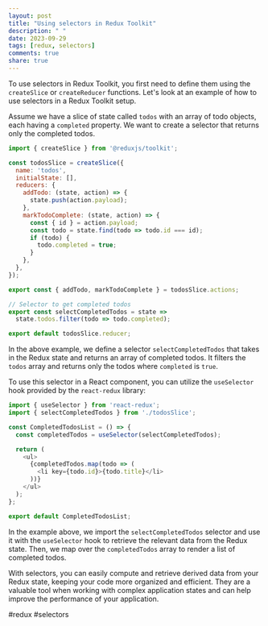 ```yaml
---
layout: post
title: "Using selectors in Redux Toolkit"
description: " "
date: 2023-09-29
tags: [redux, selectors]
comments: true
share: true
---
```


To use selectors in Redux Toolkit, you first need to define them using the `createSlice` or `createReducer` functions. Let's look at an example of how to use selectors in a Redux Toolkit setup.

Assume we have a slice of state called `todos` with an array of todo objects, each having a `completed` property. We want to create a selector that returns only the completed todos.

```javascript
import { createSlice } from '@reduxjs/toolkit';

const todosSlice = createSlice({
  name: 'todos',
  initialState: [],
  reducers: {
    addTodo: (state, action) => {
      state.push(action.payload);
    },
    markTodoComplete: (state, action) => {
      const { id } = action.payload;
      const todo = state.find(todo => todo.id === id);
      if (todo) {
        todo.completed = true;
      }
    },
  },
});

export const { addTodo, markTodoComplete } = todosSlice.actions;

// Selector to get completed todos
export const selectCompletedTodos = state =>
  state.todos.filter(todo => todo.completed);

export default todosSlice.reducer;
```

In the above example, we define a selector `selectCompletedTodos` that takes in the Redux state and returns an array of completed todos. It filters the `todos` array and returns only the todos where `completed` is `true`.

To use this selector in a React component, you can utilize the `useSelector` hook provided by the `react-redux` library:

```javascript
import { useSelector } from 'react-redux';
import { selectCompletedTodos } from './todosSlice';

const CompletedTodosList = () => {
  const completedTodos = useSelector(selectCompletedTodos);

  return (
    <ul>
      {completedTodos.map(todo => (
        <li key={todo.id}>{todo.title}</li>
      ))}
    </ul>
  );
};

export default CompletedTodosList;
```

In the example above, we import the `selectCompletedTodos` selector and use it with the `useSelector` hook to retrieve the relevant data from the Redux state. Then, we map over the `completedTodos` array to render a list of completed todos.

With selectors, you can easily compute and retrieve derived data from your Redux state, keeping your code more organized and efficient. They are a valuable tool when working with complex application states and can help improve the performance of your application.

#redux #selectors